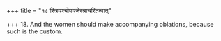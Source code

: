 +++
title = "१८ स्त्रियश्चोपयजेरन्नाचरितत्वात्"

+++
18. And the women should make accompanying oblations, because such is the custom.
